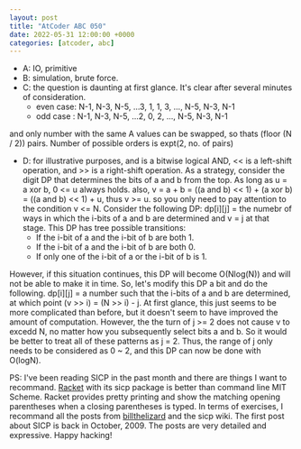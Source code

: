 ```yaml
---
layout: post
title: "AtCoder ABC 050"
date: 2022-05-31 12:00:00 +0000
categories: [atcoder, abc]
---
```

- A: IO, primitive
- B: simulation, brute force.
- C: the question is daunting at first glance. It's clear after several minutes of consideration.
	- even case: N-1, N-3, N-5, ...3, 1, 1, 3, ..., N-5, N-3, N-1
	- odd case : N-1, N-3, N-5, ...2, 0, 2, ..., N-5, N-3, N-1

and only number with the same A values can be swapped, so thats (floor (N / 2)) pairs. Number of possible orders is expt(2, no. of pairs)
- D: for illustrative purposes, and is a bitwise logical AND, << is a left-shift operation, and >> is a right-shift operation. As a strategy, consider the digit DP that determines the bits of a and b from the top. As long as u = a xor b, 0 <= u always holds. also, v = a + b = ((a and b) << 1) + (a xor b) = ((a and b) << 1) + u, thus v >= u. so you only need to pay attention to the condition v <= N.
Consider the following DP:
	dp[i][j] = the numebr of ways in which the i-bits of a and b are determined and v
= j at that stage. This DP has tree possible transitions:
	- If the i-bit of a and the i-bit of b are both 1.
	- If the i-bit of a and the i-bit of b are both 0.
	- If only one of the i-bit of a or the i-bit of b is 1.

However, if this situation continues, this DP will become O(Nlog(N)) and will not be able to make it in time. So, let's modify this DP a bit and do the following. 
dp[i][j] = a number such that the i-bits of a and b are determined, at which point 
(v >> i) = (N >> i) - j.
At first glance, this just seems to be more complicated than before, but it doesn't seem to have improved the amount of computation. However, the the turn of j >= 2 does not cause v to excedd N, no matter how you subsequently select bits a and b. So it would be better to treat all of these patterns as j = 2.
Thus, the range of j only needs to be considered as 0 ~ 2, and this DP can now be done with O(logN).

PS: I've been reading SICP in the past month and there are things I want to recommand. [Racket][rkt_link] with its sicp package is better than command line MIT Scheme. Racket provides pretty printing and show the matching opening parentheses when a closing parentheses is typed. In terms of exercises, I recommand all the posts from [billthelizard][btl_link] and the sicp wiki. The first post about SICP is back in October, 2009. The posts are very detailed and expressive. Happy hacking!

[rkt_link]: https://racket-lang.org
[btl_link]: https://billthelizard.blogspot.com